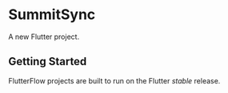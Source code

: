 # SummitSync

A new Flutter project.

## Getting Started

FlutterFlow projects are built to run on the Flutter _stable_ release.
